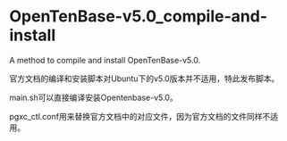 # OpenTenBase-v5.0_compile-and-install
A method to compile and install OpenTenBase-v5.0.

官方文档的编译和安装脚本对Ubuntu下的v5.0版本并不适用，特此发布脚本。

main.sh可以直接编译安装Opentenbase-v5.0。

pgxc_ctl.conf用来替换官方文档中的对应文件，因为官方文档的文件同样不适用。
